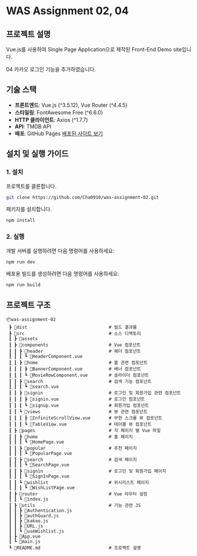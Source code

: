 
# WAS Assignment 02, 04

## 프로젝트 설명
Vue.js를 사용하여 Single Page Application으로 제작된 Front-End Demo site입니다.

04 카카오 로그인 기능을 추가하였습니다.
## 기술 스택
- **프론트엔드**: Vue.js (^3.5.12), Vue Router (^4.4.5)
- **스타일링**: FontAwesome Free (^6.6.0)
- **HTTP 클라이언트**: Axios (^1.7.7)
- **API**: TMDB API
- **배포**: GitHub Pages
[배포된 사이트 보기](https://Cha0910.github.io/was-assignment-02/)

## 설치 및 실행 가이드
### 1. 설치
프로젝트를 클론합니다.

```bash
git clone https://github.com/Cha0910/was-assignment-02.git
```

패키지를 설치합니다.

```bash
npm install
```

### 2. 실행
개발 서버를 실행하려면 다음 명령어를 사용하세요:

```bash
npm run dev
```

배포용 빌드를 생성하려면 다음 명령어를 사용하세요:

```bash
npm run build
```



## 프로젝트 구조
```
📦was-assignment-02
 ┣ 📂dist                               # 빌드 결과물
 ┣ 📂src                                # 소스 디렉토리
 ┃ ┣ 📂assets
 ┃ ┣ 📂components                       # Vue 컴포넌트
 ┃ ┃ ┣ 📂header                         # 헤더 컴포넌트
 ┃ ┃ ┃ ┗ 📜HeaderComponent.vue
 ┃ ┃ ┣ 📂home                           # 홈 관련 컴포넌트
 ┃ ┃ ┃ ┣ 📜BannerComponent.vue          # 배너 컴포넌트
 ┃ ┃ ┃ ┗ 📜MovieRowComponent.vue        # 슬라이더 컴포넌트
 ┃ ┃ ┣ 📂search                         # 검색 기능 컴포넌트
 ┃ ┃ ┃ ┗ 📜search.vue
 ┃ ┃ ┣ 📂signin                         # 로그인 및 회원가입 관련 컴포넌트
 ┃ ┃ ┃ ┣ 📜signin.vue                   # 로그인 컴포넌트
 ┃ ┃ ┃ ┗ 📜signup.vue                   # 회원가입 컴포넌트
 ┃ ┃ ┗ 📂views                          # 뷰 관련 컴포넌트
 ┃ ┃ ┃ ┣ 📜InfiniteScrollView.vue       # 무한 스크롤 뷰 컴포넌트
 ┃ ┃ ┃ ┗ 📜TableView.vue                # 테이블 뷰 컴포넌트
 ┃ ┣ 📂pages                            # 각 페이지 별 Vue 파일
 ┃ ┃ ┣ 📂home                           # 홈 페이지
 ┃ ┃ ┃ ┗ 📜HomePage.vue
 ┃ ┃ ┣ 📂popular                        # 추천 페이지
 ┃ ┃ ┃ ┗ 📜PopularPage.vue
 ┃ ┃ ┣ 📂search                         # 검색 페이지
 ┃ ┃ ┃ ┗ 📜SearchPage.vue
 ┃ ┃ ┣ 📂signin                         # 로그인 및 회원가입 페이지
 ┃ ┃ ┃ ┗ 📜SignInPage.vue
 ┃ ┃ ┗ 📂wishlist                       # 위시리스트 페이지
 ┃ ┃ ┃ ┗ 📜WishListPage.vue
 ┃ ┣ 📂router                           # Vue 라우터 설정
 ┃ ┃ ┗ 📜index.js
 ┃ ┣ 📂utils                            # 기능 관련 JS
 ┃ ┃ ┣ 📜Authentication.js
 ┃ ┃ ┣ 📜authGuard.js
 ┃ ┃ ┣ 📜kakao.js
 ┃ ┃ ┣ 📜URL.js
 ┃ ┃ ┗ 📜useWishlist.js
 ┃ ┣ 📜App.vue
 ┃ ┗ 📜main.js
 ┗ 📜README.md                          # 프로젝트 설명